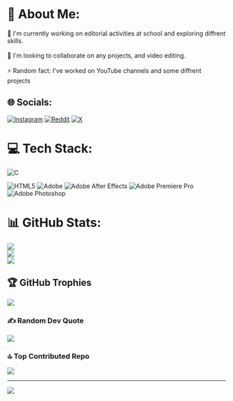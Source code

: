 # 💫 About Me:
🎨 I'm currently working on editorial activities at school and exploring diffrent skills.<br><br>👥 I'm looking to collaborate on any projects, and video editing.<br><br>⚡ Random fact: I've worked on YouTube channels and  some diffrent projects<br>


## 🌐 Socials:
[![Instagram](https://img.shields.io/badge/Instagram-%23E4405F.svg?logo=Instagram&logoColor=white)](https://instagram.com/walid_u2) [![Reddit](https://img.shields.io/badge/Reddit-%23FF4500.svg?logo=Reddit&logoColor=white)](https://reddit.com/user/Itz_walid) [![X](https://img.shields.io/badge/X-black.svg?logo=X&logoColor=white)](https://x.com/wal_z1) 

# 💻 Tech Stack:
<!-- ![C++](https://img.shields.io/badge/c++-%2300599C.svg?style=for-the-badge&logo=c%2B%2B&logoColor=white) -->
 ![C](https://img.shields.io/badge/c-%2300599C.svg?style=for-the-badge&logo=c&logoColor=white) 
<!--![C#](https://img.shields.io/badge/c%23-%23239120.svg?style=for-the-badge&logo=csharp&logoColor=white)--> 
![HTML5](https://img.shields.io/badge/html5-%23E34F26.svg?style=for-the-badge&logo=html5&logoColor=white) ![Adobe](https://img.shields.io/badge/adobe-%23FF0000.svg?style=for-the-badge&logo=adobe&logoColor=white) ![Adobe After Effects](https://img.shields.io/badge/Adobe%20After%20Effects-9999FF.svg?style=for-the-badge&logo=Adobe%20After%20Effects&logoColor=white) ![Adobe Premiere Pro](https://img.shields.io/badge/Adobe%20Premiere%20Pro-9999FF.svg?style=for-the-badge&logo=Adobe%20Premiere%20Pro&logoColor=white) ![Adobe Photoshop](https://img.shields.io/badge/adobe%20photoshop-%2331A8FF.svg?style=for-the-badge&logo=adobe%20photoshop&logoColor=white)
# 📊 GitHub Stats:
![](https://github-readme-stats.vercel.app/api?username=wal-z1&theme=dark&hide_border=false&include_all_commits=false&count_private=false)<br/>
![](https://github-readme-streak-stats.herokuapp.com/?user=wal-z1&theme=dark&hide_border=false)<br/>
![](https://github-readme-stats.vercel.app/api/top-langs/?username=wal-z1&theme=dark&hide_border=false&include_all_commits=false&count_private=false&layout=compact)

## 🏆 GitHub Trophies
![](https://github-profile-trophy.vercel.app/?username=wal-z1&theme=radical&no-frame=false&no-bg=true&margin-w=4)

### ✍️ Random Dev Quote
![](https://quotes-github-readme.vercel.app/api?type=horizontal&theme=radical)

### 🔝 Top Contributed Repo
![](https://github-contributor-stats.vercel.app/api?username=wal-z1&limit=5&theme=dark&combine_all_yearly_contributions=true)

---
[![](https://visitcount.itsvg.in/api?id=wal-z1&icon=0&color=0)](https://visitcount.itsvg.in)


